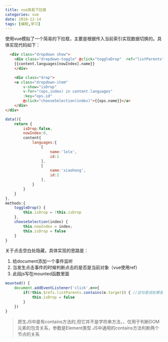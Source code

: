 ```yaml
---
title: vue简易下拉框
categories: vue
date: 2018-12-14
tags: [编程,学习]
---
```

使用vue模拟了一个简易的下拉框，主要是根据传入当前索引实现数据切换的。具体实现代码如下：
```html
  <div class="dropdown show">
    <div class="dropdown-toggle" @click="toggleDrop"  ref="listParents">
    {{content.languages[nowIndex].name}}
    </div>

    <div class="drop">
    <a class="dropdown-item"
        v-show="isDrop" 
        v-for="(ops,index) in content.languages" 
        :key="ops.id" 
        @click="chooseSelection(index)">{{ops.name}}</a>
    </div>
</div>
```
```javascript
data(){
    return {
        isDrop:false,
        nowIndex:0,
        content{
            languages:{
                [
                    name:'lele',
                    id:1
                ],
                [
                    name:'xiaohong',
                    id:2
                ],
            }
        }
    }
},
methods:{
    toggleDrop() {
        this.isDrop = !this.isDrop
    },
    chooseSelection(index) {
        this.nowIndex = index;
        this.isDrop = false
    }
}
```
关于点击空白处隐藏，具体实现的思路是：
1. 给document添加一个事件监听
2. 当发生点击事件的时候判断点击的是否是当前对象（vue使用ref）
3. 此段js写在mounted函数里面
```javascript
mounted() {
    document.addEventListener('click',e=>{
        if(!this.$refs.listParents.contains(e.target)) { //这句是说如果我们点击到了listParents以外的区域
            this.isDrop = false
        }
    })
}
```
> 原生JS中是有contains方法的,但它并不是字符串方法，，仅用于判断DOM元素的包含关系，参数是Element类型 
> JS中通用的contains方法判断两个节点的关系